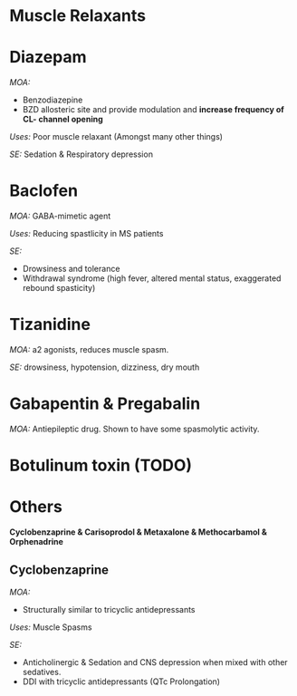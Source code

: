 # Muscle Relaxants
<!-- toc -->
# Diazepam
*MOA:*
* Benzodiazepine
* BZD allosteric site and provide modulation and
**increase frequency of CL- channel opening**

*Uses:* Poor muscle relaxant (Amongst many other things)

*SE:* Sedation & Respiratory depression

# Baclofen
*MOA:* GABA-mimetic agent

*Uses:* Reducing spastlicity in MS patients

*SE:*
* Drowsiness and tolerance
* Withdrawal syndrome (high fever, altered mental status, exaggerated rebound spasticity)

# Tizanidine
*MOA:* a2 agonists, reduces muscle spasm.

*SE:* drowsiness, hypotension, dizziness, dry mouth

# Gabapentin & Pregabalin

*MOA:* Antiepileptic drug. Shown to have some spasmolytic activity.

# Botulinum toxin (TODO)

# Others
**Cyclobenzaprine & Carisoprodol & Metaxalone & Methocarbamol & Orphenadrine**

## Cyclobenzaprine

*MOA:*
* Structurally similar to tricyclic antidepressants

*Uses:* Muscle Spasms

*SE:*
* Anticholinergic & Sedation and CNS depression when mixed with other sedatives.
* DDI with tricyclic antidepressants (QTc Prolongation)
